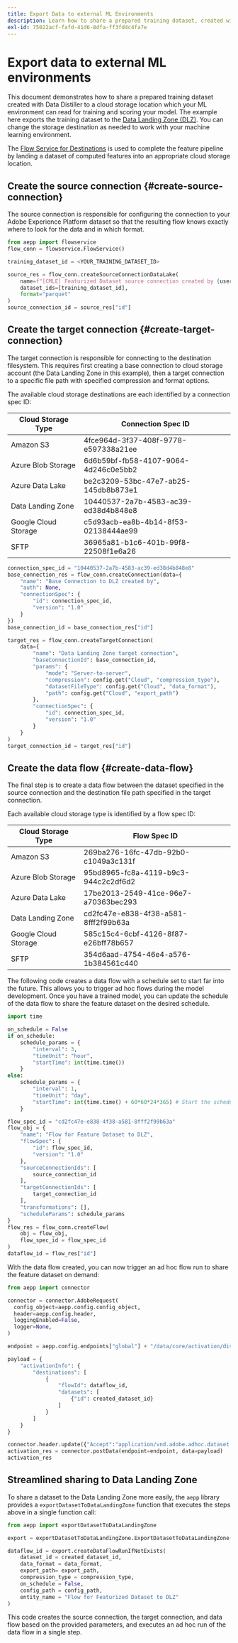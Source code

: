 ```yaml
---
title: Export Data to external ML Environments
description: Learn how to share a prepared training dataset, created with Data Distiller, to a cloud storage location that your ML environment can read for training and scoring your model.
exl-id: 75022acf-fafd-41d6-8dfa-ff3fd4c4fa7e
---
```

# Export data to external ML environments

This document demonstrates how to share a prepared training dataset created with Data Distiller to a cloud storage location which your ML environment can read for training and scoring your model. The example here exports the training dataset to the [Data Landing Zone (DLZ)](../../../sources/tutorials/api/create/cloud-storage/data-landing-zone.md). You can change the storage destination as needed to work with your machine learning environment.

The [Flow Service for Destinations](https://developer.adobe.com/experience-platform-apis/references/destinations/) is used to complete the feature pipeline by landing a dataset of computed features into an appropriate cloud storage location.

## Create the source connection {#create-source-connection}

The source connection is responsible for configuring the connection to your Adobe Experience Platform dataset so that the resulting flow knows exactly where to look for the data and in which format.

```python
from aepp import flowservice
flow_conn = flowservice.FlowService()

training_dataset_id = <YOUR_TRAINING_DATASET_ID>

source_res = flow_conn.createSourceConnectionDataLake(
    name=f"[CMLE] Featurized Dataset source connection created by {username}",
    dataset_ids=[training_dataset_id],
    format="parquet"
)
source_connection_id = source_res["id"]
```

## Create the target connection {#create-target-connection}

The target connection is responsible for connecting to the destination filesystem. This requires first creating a base connection to cloud storage account (the Data Landing Zone in this example), then a target connection to a specific file path with specified compression and format options.

The available cloud storage destinations are each identified by a connection spec ID:

| Cloud Storage Type    | Connection Spec ID                   |
|-----------------------|--------------------------------------|
| Amazon S3             | 4fce964d-3f37-408f-9778-e597338a21ee |
| Azure Blob Storage    | 6d6b59bf-fb58-4107-9064-4d246c0e5bb2 |
| Azure Data Lake       | be2c3209-53bc-47e7-ab25-145db8b873e1 |
| Data Landing Zone     | 10440537-2a7b-4583-ac39-ed38d4b848e8 |
| Google Cloud Storage  | c5d93acb-ea8b-4b14-8f53-02138444ae99 |
| SFTP                  | 36965a81-b1c6-401b-99f8-22508f1e6a26 |

```python
connection_spec_id = "10440537-2a7b-4583-ac39-ed38d4b848e8"
base_connection_res = flow_conn.createConnection(data={
    "name": "Base Connection to DLZ created by",
    "auth": None,
    "connectionSpec": {
        "id": connection_spec_id,
        "version": "1.0"
    }
})
base_connection_id = base_connection_res["id"]

target_res = flow_conn.createTargetConnection(
    data={
        "name": "Data Landing Zone target connection",
        "baseConnectionId": base_connection_id,
        "params": {
            "mode": "Server-to-server",
            "compression": config.get("Cloud", "compression_type"),
            "datasetFileType": config.get("Cloud", "data_format"),
            "path": config.get("Cloud", "export_path")
        },
        "connectionSpec": {
            "id": connection_spec_id,
            "version": "1.0"
        }
    }
)
target_connection_id = target_res["id"]
```

## Create the data flow {#create-data-flow}

The final step is to create a data flow between the dataset specified in the source connection and the destination file path specified in the target connection. 

Each available cloud storage type is identified by a flow spec ID:

| Cloud Storage Type    | Flow Spec ID                         |
|-----------------------|--------------------------------------|
| Amazon S3             | 269ba276-16fc-47db-92b0-c1049a3c131f |
| Azure Blob Storage    | 95bd8965-fc8a-4119-b9c3-944c2c2df6d2 |
| Azure Data Lake       | 17be2013-2549-41ce-96e7-a70363bec293 |
| Data Landing Zone     | cd2fc47e-e838-4f38-a581-8fff2f99b63a |
| Google Cloud Storage  | 585c15c4-6cbf-4126-8f87-e26bff78b657 |
| SFTP                  | 354d6aad-4754-46e4-a576-1b384561c440 |

The following code creates a data flow with a schedule set to start far into the future. This allows you to trigger ad hoc flows during the model development. Once you have a trained model, you can update the schedule of the data flow to share the feature dataset on the desired schedule.

```python
import time

on_schedule = False
if on_schedule:
    schedule_params = {
        "interval": 3,
        "timeUnit": "hour",
        "startTime": int(time.time())
    }
else:
    schedule_params = {
        "interval": 1,
        "timeUnit": "day",
        "startTime": int(time.time() + 60*60*24*365) # Start the schedule far in the future
    }

flow_spec_id = "cd2fc47e-e838-4f38-a581-8fff2f99b63a"
flow_obj = {
    "name": "Flow for Feature Dataset to DLZ",
    "flowSpec": {
        "id": flow_spec_id,
        "version": "1.0"
    },
    "sourceConnectionIds": [
        source_connection_id
    ],
    "targetConnectionIds": [
        target_connection_id
    ],
    "transformations": [],
    "scheduleParams": schedule_params
}
flow_res = flow_conn.createFlow(
    obj = flow_obj,
    flow_spec_id = flow_spec_id
)
dataflow_id = flow_res["id"]
```

With the data flow created, you can now trigger an ad hoc flow run to share the feature dataset on demand:

```python
from aepp import connector

connector = connector.AdobeRequest(
  config_object=aepp.config.config_object,
  header=aepp.config.header,
  loggingEnabled=False,
  logger=None,
)

endpoint = aepp.config.endpoints["global"] + "/data/core/activation/disflowprovider/adhocrun"

payload = {
    "activationInfo": {
        "destinations": [
            {
                "flowId": dataflow_id, 
                "datasets": [
                    {"id": created_dataset_id}
                ]
            }
        ]
    }
}

connector.header.update({"Accept":"application/vnd.adobe.adhoc.dataset.activation+json; version=1"})
activation_res = connector.postData(endpoint=endpoint, data=payload)
activation_res
```

## Streamlined sharing to Data Landing Zone

To share a dataset to the Data Landing Zone more easily, the `aepp` library provides a `exportDatasetToDataLandingZone` function that executes the steps above in a single function call:

```python
from aepp import exportDatasetToDataLandingZone

export = exportDatasetToDataLandingZone.ExportDatasetToDataLandingZone()

dataflow_id = export.createDataFlowRunIfNotExists(
    dataset_id = created_dataset_id,
    data_format = data_format, 
    export_path= export_path, 
    compression_type = compression_type, 
    on_schedule = False, 
    config_path = config_path, 
    entity_name = "Flow for Featurized Dataset to DLZ"
)
```

This code creates the source connection, the target connection, and data flow based on the provided parameters, and executes an ad hoc run of the data flow in a single step.
